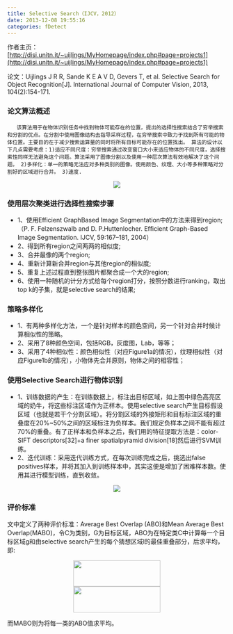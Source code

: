 ```yaml
---
title: Selective Search（IJCV，2012）
date: 2013-12-08 19:55:16
categories: fDetect
---
```


<script type="text/javascript" src="http://cdn.mathjax.org/mathjax/latest/MathJax.js?config=default"></script>

作者主页：[http://disi.unitn.it/~uijlings/MyHomepage/index.php#page=projects1](http://disi.unitn.it/~uijlings/MyHomepage/index.php#page=projects1)

论文：Uijlings J R R, Sande K E A V D, Gevers T, et al. Selective Search for Object Recognition[J]. International Journal of Computer Vision, 2013, 104(2):154-171.


### 论文算法概述

       该算法用于在物体识别任务中找到物体可能存在的位置，提出的选择性搜索结合了穷举搜索和分割的优点。在分割中使用图像结构去指导采样过程，在穷举搜索中致力于找到所有可能的物体位置。主要目的在于减少搜索运算量的同时将所有目标可能存在的位置找出。 算法的设计以下几点需要考虑：1)适应不同尺度：穷举搜索通过改变窗口大小来适应物体的不同尺度，选择搜索性同样无法避免这个问题。算法采用了图像分割以及使用一种层次算法有效地解决了这个问题。 2)多样化：单一的策略无法应对多种类别的图像。使用颜色、纹理、大小等多种策略对分割好的区域进行合并。 3)速度.

<center><img src="{{ site.baseurl }}/images/pdDetect/ss1.jpg"></center>

### 使用层次聚类进行选择性搜索步骤

* 1、使用Efficient GraphBased Image Segmentation中的方法来得到region; （P. F. Felzenszwalb and D. P.Huttenlocher. Efﬁcient Graph-Based Image Segmentation. IJCV, 59:167–181, 2004）
* 2、得到所有region之间两两的相似度;
* 3、合并最像的两个region;
* 4、重新计算新合并region与其他region的相似度;
* 5、重复上述过程直到整张图片都聚合成一个大的region;
* 6、使用一种随机的计分方式给每个region打分，按照分数进行ranking，取出top k的子集，就是selective search的结果;

### 策略多样化

* 1、有两种多样化方法，一个是针对样本的颜色空间，另一个针对合并时候计算相似性的策略。
* 2、采用了8种颜色空间，包括RGB，灰度图，Lab，等等；
* 3、采用了4种相似性：颜色相似性（对应Figure1a的情况），纹理相似性（对应Figure1b的情况），小物体先合并原则，物体之间的相容性；

### 使用Selective Search进行物体识别

* 1、训练数据的产生：在训练数据上，标注出目标区域，如上图中绿色高亮区域的奶牛，将这些标注区域作为正样本。使用selective search产生目标假设区域（也就是若干个分割区域）。将分割区域的外接矩形和目标标注区域的重叠度在20%~50%之间的区域标注为负样本。我们规定负样本之间不能有超过70%的重叠。有了正样本和负样本之后，我们用的特征提取方法是：color-SIFT descriptors[32]+a finer spatialpyramid division[18]然后进行SVM训练。
* 2、迭代训练：采用迭代训练方式，在每次训练完成之后，挑选出false positives样本，并将其加入到训练样本中，其实这便是增加了困难样本数。使用其进行模型训练，直到收敛。

<center><img src="{{ site.baseurl }}/images/pdDetect/ss2.jpg"></center>

### 评价标准

   文中定义了两种评价标准：Average Best Overlap (ABO)和Mean Average Best Overlap(MABO)，令C为类别，G为目标区域，ABO为在特定类C中计算每一个目标区域g和由selective search产生的每个猜想区域l的最佳重叠部分，后求平均，即:


<center> <img src="{{ site.baseurl }}/images/pdDetect/ss3.jpg" width="200" height="60"> </center>

<center> <img src="{{ site.baseurl }}/images/pdDetect/ss4.jpg" width="200" height="60"> </center>


而MABO则为将每一类的ABO值求平均。
